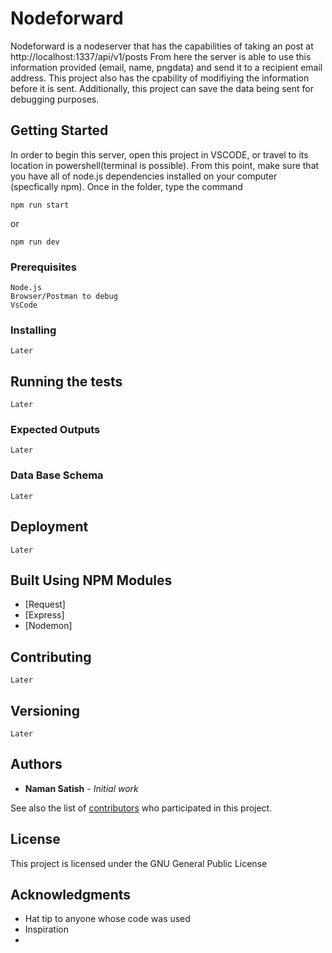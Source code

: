 # Nodeforward

Nodeforward is a nodeserver that has the capabilities of taking an post at http://localhost:1337/api/v1/posts
From here the server is able to use this information provided (email, name, pngdata) and send it to a recipient email address.
This project also has the cpability of modifiying the information before it is sent.
Additionally, this project can save the data being sent for debugging purposes.

## Getting Started

In order to begin this server, open this project in VSCODE, or travel to its location in powershell(terminal is possible). 
From this point, make sure that you have all of node.js dependencies installed on your computer (specfically npm).
Once in the folder, type the command 
```
npm run start
```
or
```
npm run dev
```
### Prerequisites

```
Node.js
Browser/Postman to debug
VsCode
```

### Installing

```
Later

```

## Running the tests

```
Later

```

### Expected Outputs

```
Later

```

### Data Base Schema

```
Later
```

## Deployment

```
Later

```

## Built Using NPM Modules

* [Request]
* [Express]
* [Nodemon]

## Contributing

```
Later

```
## Versioning

```
Later

```

## Authors

* **Naman Satish** - *Initial work* 

See also the list of [contributors](https://github.com/your/project/contributors) who participated in this project.

## License

This project is licensed under the GNU General Public License 

## Acknowledgments

* Hat tip to anyone whose code was used
* Inspiration
* 
